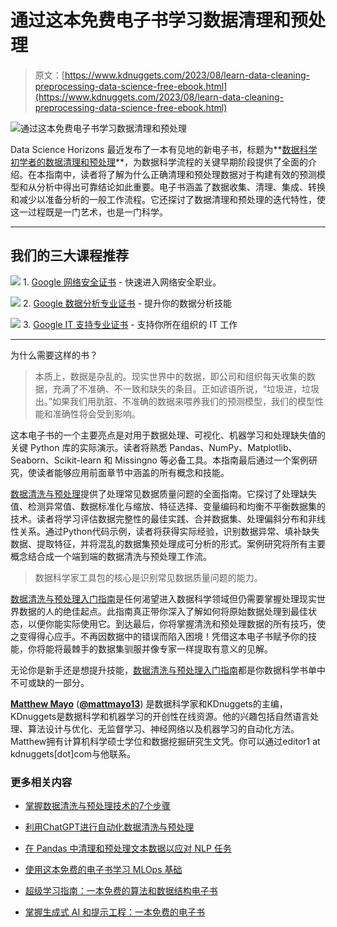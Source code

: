 # 通过这本免费电子书学习数据清理和预处理

> 原文：[https://www.kdnuggets.com/2023/08/learn-data-cleaning-preprocessing-data-science-free-ebook.html](https://www.kdnuggets.com/2023/08/learn-data-cleaning-preprocessing-data-science-free-ebook.html)

![通过这本免费电子书学习数据清理和预处理](../Images/1e3039bfcbeb97e496d52e5b42c23872.png)

Data Science Horizons 最近发布了一本有见地的新电子书，标题为**[数据科学初学者的数据清理和预处理](https://datasciencehorizons.com/data-cleaning-preprocessing-data-science-beginners-ebook/)**，为数据科学流程的关键早期阶段提供了全面的介绍。在本指南中，读者将了解为什么正确清理和预处理数据对于构建有效的预测模型和从分析中得出可靠结论如此重要。电子书涵盖了数据收集、清理、集成、转换和减少以准备分析的一般工作流程。它还探讨了数据清理和预处理的迭代特性，使这一过程既是一门艺术，也是一门科学。

* * *

## 我们的三大课程推荐

![](../Images/0244c01ba9267c002ef39d4907e0b8fb.png) 1\. [Google 网络安全证书](https://www.kdnuggets.com/google-cybersecurity) - 快速进入网络安全职业。

![](../Images/e225c49c3c91745821c8c0368bf04711.png) 2\. [Google 数据分析专业证书](https://www.kdnuggets.com/google-data-analytics) - 提升你的数据分析技能

![](../Images/0244c01ba9267c002ef39d4907e0b8fb.png) 3\. [Google IT 支持专业证书](https://www.kdnuggets.com/google-itsupport) - 支持你所在组织的 IT 工作

* * *

为什么需要这样的书？

> 本质上，数据是杂乱的。现实世界中的数据，即公司和组织每天收集的数据，充满了不准确、不一致和缺失的条目。正如谚语所说，“垃圾进，垃圾出。”如果我们用肮脏、不准确的数据来喂养我们的预测模型，我们的模型性能和准确性将会受到影响。

这本电子书的一个主要亮点是对用于数据处理、可视化、机器学习和处理缺失值的关键 Python 库的实际演示。读者将熟悉 Pandas、NumPy、Matplotlib、Seaborn、Scikit-learn 和 Missingno 等必备工具。本指南最后通过一个案例研究，使读者能够应用前面章节中涵盖的所有概念和技能。

[数据清洗与预处理](https://datasciencehorizons.com/data-cleaning-preprocessing-data-science-beginners-ebook/)提供了处理常见数据质量问题的全面指南。它探讨了处理缺失值、检测异常值、数据标准化与缩放、特征选择、变量编码和均衡不平衡数据集的技术。读者将学习评估数据完整性的最佳实践、合并数据集、处理偏斜分布和非线性关系。通过Python代码示例，读者将获得实际经验，识别数据异常、填补缺失数据、提取特征，并将混乱的数据集预处理成可分析的形式。案例研究将所有主要概念结合成一个端到端的数据清洗与预处理工作流。

> 数据科学家工具包的核心是识别常见数据质量问题的能力。

[数据清洗与预处理入门指南](https://datasciencehorizons.com/data-cleaning-preprocessing-data-science-beginners-ebook/)是任何渴望进入数据科学领域但仍需要掌握处理现实世界数据的人的绝佳起点。此指南真正带你深入了解如何将原始数据处理到最佳状态，以便你能实际使用它。到达最后，你将掌握清洗和预处理数据的所有技巧，使之变得得心应手。不再因数据中的错误而陷入困境！凭借这本电子书赋予你的技能，你将能将最棘手的数据集驯服并像专家一样提取有意义的见解。

无论你是新手还是想提升技能，[数据清洗与预处理入门指南](https://datasciencehorizons.com/data-cleaning-preprocessing-data-science-beginners-ebook/)都是你数据科学书单中不可或缺的一部分。

**[Matthew Mayo](https://www.linkedin.com/in/mattmayo13/)** ([**@mattmayo13**](https://twitter.com/mattmayo13)) 是数据科学家和KDnuggets的主编，KDnuggets是数据科学和机器学习的开创性在线资源。他的兴趣包括自然语言处理、算法设计与优化、无监督学习、神经网络以及机器学习的自动化方法。Matthew拥有计算机科学硕士学位和数据挖掘研究生文凭。你可以通过editor1 at kdnuggets[dot]com与他联系。

### 更多相关内容

+   [掌握数据清洗与预处理技术的7个步骤](https://www.kdnuggets.com/2023/08/7-steps-mastering-data-cleaning-preprocessing-techniques.html)

+   [利用ChatGPT进行自动化数据清洗与预处理](https://www.kdnuggets.com/2023/08/harnessing-chatgpt-automated-data-cleaning-preprocessing.html)

+   [在 Pandas 中清理和预处理文本数据以应对 NLP 任务](https://www.kdnuggets.com/cleaning-and-preprocessing-text-data-in-pandas-for-nlp-tasks)

+   [使用这本免费的电子书学习 MLOps 基础](https://www.kdnuggets.com/2023/08/learn-mlops-basics-free-ebook.html)

+   [超级学习指南：一本免费的算法和数据结构电子书](https://www.kdnuggets.com/2022/06/super-study-guide-free-algorithms-data-structures-ebook.html)

+   [掌握生成式 AI 和提示工程：一本免费的电子书](https://www.kdnuggets.com/2023/04/free-ebook-mastering-generative-ai-prompt-engineering.html)
